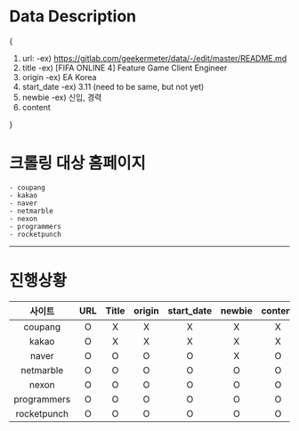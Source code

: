 # Data Description
{
1. url:
    -ex) https://gitlab.com/geekermeter/data/-/edit/master/README.md
2. title
    -ex) [FIFA ONLINE 4] Feature Game Client Engineer
3. origin
    -ex) EA Korea
4. start_date
    -ex) 3.11 (need to be same, but not yet)
5. newbie
    -ex) 신입, 경력
6. content

}

# 크롤링 대상 홈페이지

	- coupang
	- kakao
	- naver
	- netmarble
	- nexon
	- programmers
	- rocketpunch
-----------------------------

# 진행상황

|사이트|URL|Title|origin|start_date|newbie|content|auto|
|:--:|:--:|:--:|:--:|:--:|:--:|:--:|:--:|
|coupang|O|X|X|X|X|X|X|
|kakao|O|X|X|X|X|X|X|
|naver|O|O|O|O|X|O|O|
|netmarble|O|O|O|O|O|O|O|
|nexon|O|O|O|O|O|O|O|
|programmers|O|O|O|O|O|O|O|
|rocketpunch|O|O|O|O|O|O|O|
